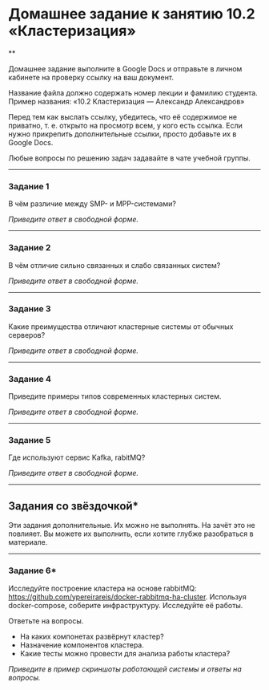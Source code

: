 # Домашнее задание к занятию 10.2 «Кластеризация»
**

Домашнее задание выполните в Google Docs и отправьте в личном кабинете на проверку ссылку на ваш документ.

Название файла должно содержать номер лекции и фамилию студента. Пример названия: «10.2 Кластеризация — Александр Александров»

Перед тем как выслать ссылку, убедитесь, что её содержимое не приватно, т. е.  открыто на просмотр всем, у кого есть ссылка. Если нужно прикрепить дополнительные ссылки, просто добавьте их в Google Docs.

Любые вопросы по решению задач задавайте в чате учебной группы.

---

### Задание 1

В чём различие между SMP- и MPP-системами?

*Приведите ответ в свободной форме.*

---

### Задание 2

В чём отличие сильно связанных и слабо связанных систем?

*Приведите ответ в свободной форме.*

---

### Задание 3

Какие преимущества отличают кластерные системы от обычных серверов?

*Приведите ответ в свободной форме.*

---

### Задание 4

Приведите примеры типов современных кластерных систем.

*Приведите ответ в свободной форме.*

---

### Задание 5

Где используют сервис Kafka, rabitMQ?

*Приведите ответ в свободной форме.*

---

## Задания со звёздочкой*
Эти задания дополнительные. Их можно не выполнять. На зачёт это не повлияет. Вы можете их выполнить, если хотите глубже разобраться в материале.

---

### Задание 6*

Исследуйте построение кластера на основе rabbitMQ: https://github.com/ypereirareis/docker-rabbitmq-ha-cluster. 
Используя docker-compose, соберите инфраструктуру. Исследуйте её работы.

Ответьте на вопросы.

- На каких компонетах развёрнут кластер?
- Назначение компонентов кластера.
- Какие тесты можно провести для анализа работы кластера?

*Приведите в пример скриншоты работающей системы и ответы на вопросы.*
